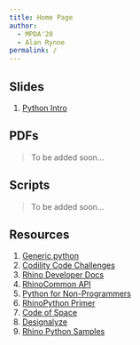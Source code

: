 ```yaml
---
title: Home Page
author:
  - MPDA'20
  - Alan Rynne
permalink: /
---
```


## Slides

1. [Python Intro](slides/pythonIntro.html)

## PDFs

> To be added soon...

## Scripts

> To be added soon...

## Resources

1. [Generic python](https://www.w3schools.com/python/default.asp)
2. [Codility Code Challenges](https://app.codility.com/programmers/lessons/1-iterations/)
3. [Rhino Developer Docs](https://developer.rhino3d.com/guides/)
4. [RhinoCommon API](https://developer.rhino3d.com/api/RhinoCommon/html/R_Project_RhinoCommon.htm)
5. [Python for Non-Programmers](https://wiki.python.org/moin/BeginnersGuide/NonProgrammers)
6. [RhinoPython Primer](https://www.rhino3d.com/download/ironpython/5.0/rhinopython101)
7. [Code of Space](https://codeofspace.com/tutorials/)
8. [Designalyze](http://designalyze.com/course/intro-scripting-python-rhino)
9. [Rhino Python Samples](https://developer.rhino3d.com/samples/#rhinopython)
